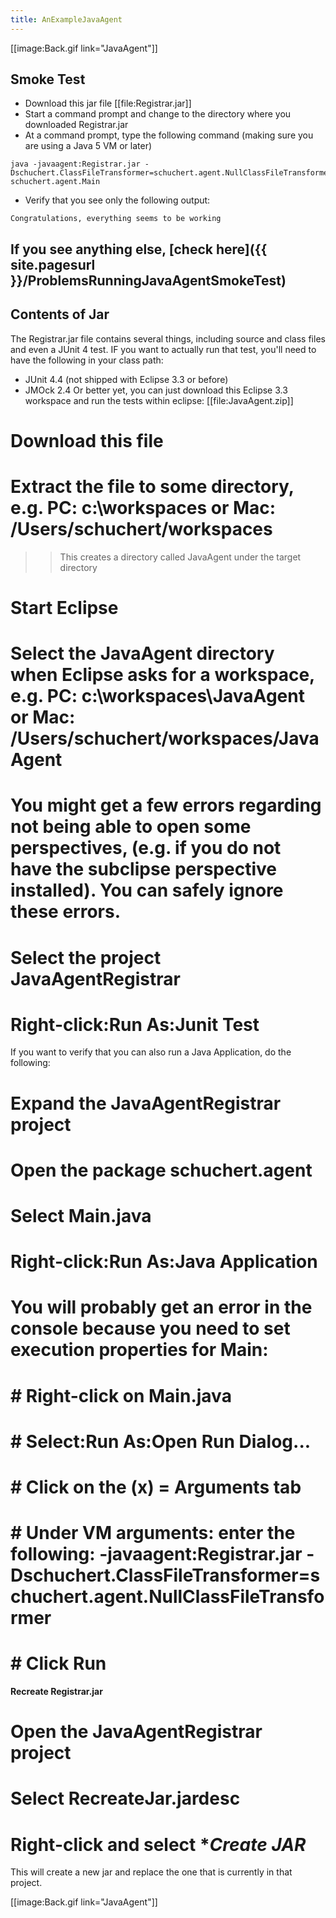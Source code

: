 ```yaml
---
title: AnExampleJavaAgent
---
```

[[image:Back.gif link="JavaAgent"]]
## Smoke Test
* Download this jar file [[file:Registrar.jar]]
* Start a command prompt and change to the directory where you downloaded Registrar.jar
* At a command prompt, type the following command (making sure you are using a Java 5 VM or later)
```terminal
java -javaagent:Registrar.jar -Dschuchert.ClassFileTransformer=schuchert.agent.NullClassFileTransformer schuchert.agent.Main
```
* Verify that you see only the following output:
```terminal
Congratulations, everything seems to be working
```

If you see anything else, [check here]({{ site.pagesurl }}/ProblemsRunningJavaAgentSmokeTest)
----
## Contents of Jar
The Registrar.jar file contains several things, including source and class files and even a JUnit 4 test. IF you want to actually run that test, you'll need to have the following in your class path:
* JUnit 4.4 (not shipped with Eclipse 3.3 or before)
* JMOck 2.4
Or better yet, you can just download this Eclipse 3.3 workspace and run the tests within eclipse: [[file:JavaAgent.zip]]
# Download this file
# Extract the file to some directory, e.g. PC: **c:\workspaces** or Mac: **/Users/schuchert/workspaces**
>> This creates a directory called JavaAgent under the target directory
# Start Eclipse
# Select the JavaAgent directory when Eclipse asks for a workspace, e.g. PC: **c:\workspaces\JavaAgent** or Mac: **/Users/schuchert/workspaces/JavaAgent**
# You might get a few errors regarding not being able to open some perspectives, (e.g. if you do not have the subclipse perspective installed). You can safely ignore these errors.
# Select the project JavaAgentRegistrar
# Right-click:Run As:Junit Test

If you want to verify that you can also run a Java Application, do the following:
# Expand the **JavaAgentRegistrar** project
# Open the package **schuchert.agent**
# Select **Main.java**
# Right-click:Run As:Java Application
# You will probably get an error in the console because you need to set execution properties for Main:
# # Right-click on **Main.java**
# # Select:Run As:Open Run Dialog...
# # Click on the **(x) = Arguments tab**
# # **Under VM arguments:** enter the following: -javaagent:Registrar.jar -Dschuchert.ClassFileTransformer=schuchert.agent.NullClassFileTransformer
# # Click **Run**

**Recreate Registrar.jar**
# Open the **JavaAgentRegistrar** project
# Select **RecreateJar.jardesc**
# Right-click and select **Create JAR*
This will create a new jar and replace the one that is currently in that project.

[[image:Back.gif link="JavaAgent"]]